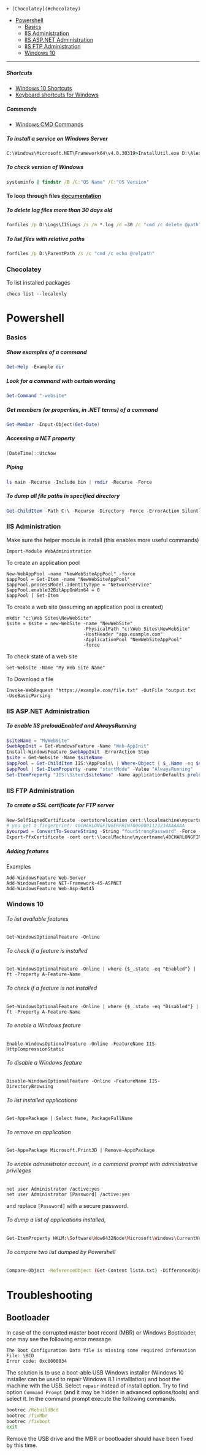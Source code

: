     + [Chocolatey](#chocolatey)
- [Powershell](#powershell)
    + [Basics](#basics)
    + [IIS Administration](#iis-administration)
    + [IIS ASP.NET Administration](#iis-aspnet-administration)
    + [IIS FTP Administration](#iis-ftp-administration)
    + [Windows 10](#windows-10)
____

##### Shortcuts

- [Windows 10 Shortcuts](http://www.hanselman.com/blog/CollectingWindows10AnniversaryEditionKeyboardShortcuts.aspx)
- [Keyboard shortcuts for Windows](https://support.microsoft.com/en-gb/help/126449/keyboard-shortcuts-for-windows)

##### Commands

- [Windows CMD Commands](https://ss64.com/nt/)

##### To install a service on Windows Server

```bat
C:\Windows\Microsoft.NET\Framework64\v4.0.30319>InstallUtil.exe D:\Alex.Scheduler.exe
```

##### To check version of Windows
```bat
systeminfo | findstr /B /C:"OS Name" /C:"OS Version"
```

#### To loop through files [documentation](https://technet.microsoft.com/zh-tw/library/cc753551.aspx)

##### To delete log files more than 30 days old

```cmd
forfiles /p D:\Logs\IISLogs /s /m *.log /d –30 /c "cmd /c delete @path"
```

##### To list files with relative paths

```bat
forfiles /p D:\ParentPath /s /c "cmd /c echo @relpath"
```

### Chocolatey

To list installed packages

```console
choco list --localonly
```

# Powershell

### Basics

##### Show examples of a command

```ps1
Get-Help -Example dir
```

##### Look for a command with certain wording

```ps1
Get-Command "-website*
```

##### Get members (or properties, in .NET terms) of a command

```ps1
Get-Member -Input-Object(Get-Date)
```

##### Accessing a NET property

```ps1
[DateTime]::UtcNow
```

##### Piping

```ps1
ls main -Recurse -Include bin | rmdir -Recurse -Force
```

##### To dump all file paths in specified directory

```ps1
Get-ChildItem -Path C:\ -Recurse -Directory -Force -ErrorAction SilentlyContinue | Select-Object FullName
```

### IIS Administration

Make sure the helper module is install (this enables more useful commands)

```console
Import-Module WebAdministration
```

To create an application pool

```console
New-WebAppPool -name "NewWebSiteAppPool" -force
$appPool = Get-Item -name "NewWebSiteAppPool"
$appPool.processModel.identityType = "NetworkService"
$appPool.enable32BitAppOnWin64 = 0
$appPool | Set-Item
```

To create a web site (assuming an application pool is created)

```console
mkdir "c:\Web Sites\NewWebSite"
$site = $site = new-WebSite -name "NewWebSite"
                            -PhysicalPath "c:\Web Sites\NewWebSite"
                            -HostHeader "app.example.com"
                            -ApplicationPool "NewWebSiteAppPool"
                            -force
```

To check state of a web site

```console
Get-Website -Name "My Web Site Name"
```

To Download a file

```console
Invoke-WebRequest "https://example.com/file.txt" -OutFile "output.txt -UseBasicParsing
```

### IIS ASP.NET Administration

##### To enable IIS preloadEnabled and AlwaysRunning

```ps1
$siteName = "MyWebSite"
$webAppInit = Get-WindowsFeature -Name "Web-AppInit"
Install-WindowsFeature $webAppInit -ErrorAction Stop
$site = Get-Website -Name $siteName
$appPool = Get-ChildItem IIS:\AppPools\ | Where-Object { $_.Name -eq $site.applicationPool }
$appPool | Set-ItemProperty -name "startMode" -Value "AlwaysRunning"
Set-ItemProperty "IIS:\Sites\$siteName" -Name applicationDefaults.preloadEnabled -Value True
```

### IIS FTP Administration

##### To create a SSL certificate for FTP server

```ps1
New-SelfSignedCertificate -certstorelocation cert:\localmachine\mycertname -dnsname ftp.example.com
# you get a fingerprint: 40CHARLONGFINGERPRINT0000001123234AAAAAA
$yourpwd = ConvertTo-SecureString -String "YourStrongPassword" -Force -AsPlainText
Export-PfxCertificate -cert cert:\localMachine\mycertname\40CHARLONGFINGERPRINT0000001123234AAAAAA -FilePath c:\temp\cert.pfx -Password $yourpwd
```

##### Adding features

Examples

```console
Add-WindowsFeature Web-Server
Add-WindowsFeature NET-Framework-45-ASPNET
Add-WindowsFeature Web-Asp-Net45
```

### Windows 10

###### To list available features

```console
Get-WindowsOptionalFeature -Online
```

###### To check if a feature is installed

```console
Get-WindowsOptionalFeature -Online | where {$_.state -eq "Enabled"} | ft -Property A-Feature-Name
```

###### To check if a feature is not installed

```console
Get-WindowsOptionalFeature -Online | where {$_.state -eq "Disabled"} | ft -Property A-Feature-Name
```

###### To enable a Windows feature

```console
Enable-WindowsOptionalFeature -Online -FeatureName IIS-HttpCompressionStatic
```

###### To disable a Windows feature

```console
Disable-WindowsOptionalFeature -Online -FeatureName IIS-DirectoryBrowsing
```

###### To list installed applications

```console
Get-AppxPackage | Select Name, PackageFullName
```

###### To remove an application

```console
Get-AppxPackage Microsoft.Print3D | Remove-AppxPackage
```

###### To enable administrator account, in a command prompt with administrative privileges

```console
net user Administrator /active:yes
net user Administrator [Password] /active:yes
```

and replace `[Password]` with a secure password.


###### To dump a list of applications installed,

```sh
Get-ItemProperty HKLM:\Software\Wow6432Node\Microsoft\Windows\CurrentVersion\Uninstall\* | Select-Object DisplayName, DisplayVersion, Publisher, InstallDate | Format-Table –AutoSize
```

###### To compare two list dumped by Powershell

```sh
Compare-Object -ReferenceObject (Get-Content listA.txt) -DifferenceObject (Get-Content listB.txt)
```

# Troubleshooting

## Bootloader

In case of the corrupted master boot record (MBR) or Windows Bootloader, one
may see the following error message.

```console
The Boot Configuration Data file is missing some required information
File: \BCD
Error code: 0xc0000034
```

The solution is to use a boot-able USB Windows installer (Windows 10 installer
can be used to repair Windows 8.1 installlation) and boot the machine with the
USB. Select `repair` instead of install option. Try to find option `Command
Prompt` (and it may be hidden in advanced options/tools) and select it. In the
command prompt execute the following commands.

```cmd
bootrec /RebuildBcd
bootrec /fixMbr
bootrec /fixboot
exit
```

Remove the USB drive and the MBR or bootloader should have been fixed by this
time.
